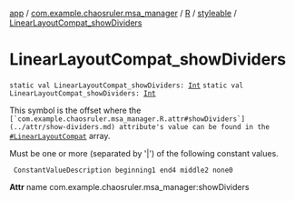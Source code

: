 [app](../../../index.md) / [com.example.chaosruler.msa_manager](../../index.md) / [R](../index.md) / [styleable](index.md) / [LinearLayoutCompat_showDividers](.)

# LinearLayoutCompat_showDividers

`static val LinearLayoutCompat_showDividers: `[`Int`](https://kotlinlang.org/api/latest/jvm/stdlib/kotlin/-int/index.html)
`static val LinearLayoutCompat_showDividers: `[`Int`](https://kotlinlang.org/api/latest/jvm/stdlib/kotlin/-int/index.html)

This symbol is the offset where the ``[`com.example.chaosruler.msa_manager.R.attr#showDividers`](../attr/show-dividers.md) attribute's value can be found in the ``[`#LinearLayoutCompat`](-linear-layout-compat.md) array.

Must be one or more (separated by '|') of the following constant values.

     ConstantValueDescription beginning1 end4 middle2 none0

**Attr**
name com.example.chaosruler.msa_manager:showDividers

